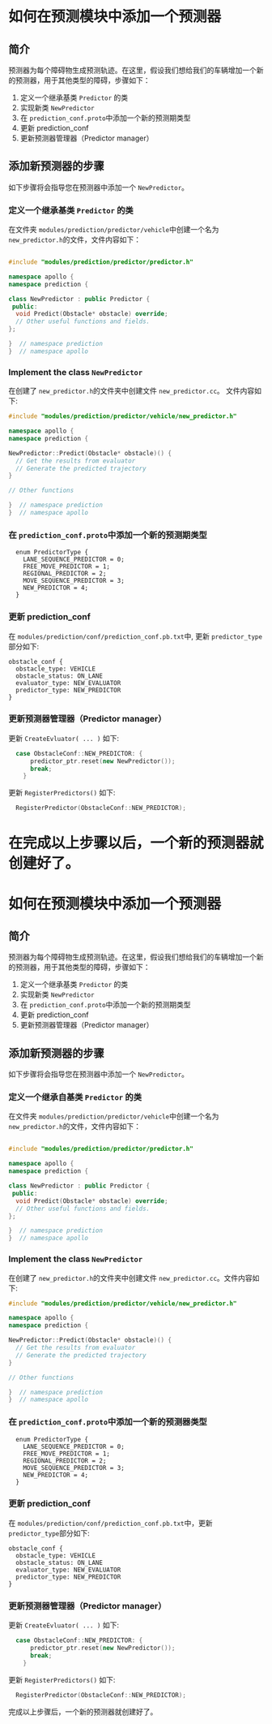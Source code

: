 # 如何在预测模块中添加一个预测器

## 简介

预测器为每个障碍物生成预测轨迹。在这里，假设我们想给我们的车辆增加一个新的预测器，用于其他类型的障碍，步骤如下：

1. 定义一个继承基类 `Predictor` 的类
2. 实现新类 `NewPredictor`
3. 在 `prediction_conf.proto`中添加一个新的预测期类型
4. 更新 prediction_conf
5. 更新预测器管理器（Predictor manager）

## 添加新预测器的步骤

如下步骤将会指导您在预测器中添加一个 `NewPredictor`。

### 定义一个继承基类 `Predictor` 的类

在文件夹 `modules/prediction/predictor/vehicle`中创建一个名为`new_predictor.h`的文件，文件内容如下：
```cpp

#include "modules/prediction/predictor/predictor.h"

namespace apollo {
namespace prediction {

class NewPredictor : public Predictor {
 public:
  void Predict(Obstacle* obstacle) override;
  // Other useful functions and fields.
};

}  // namespace prediction
}  // namespace apollo
```

### Implement the class `NewPredictor`
在创建了 `new_predictor.h`的文件夹中创建文件 `new_predictor.cc`。 文件内容如下:
```cpp
#include "modules/prediction/predictor/vehicle/new_predictor.h"

namespace apollo {
namespace prediction {

NewPredictor::Predict(Obstacle* obstacle)() {
  // Get the results from evaluator
  // Generate the predicted trajectory
}

// Other functions

}  // namespace prediction
}  // namespace apollo

```

### 在 `prediction_conf.proto`中添加一个新的预测期类型
```
  enum PredictorType {
    LANE_SEQUENCE_PREDICTOR = 0;
    FREE_MOVE_PREDICTOR = 1;
    REGIONAL_PREDICTOR = 2;
    MOVE_SEQUENCE_PREDICTOR = 3;
    NEW_PREDICTOR = 4;
  }
```

### 更新 prediction_conf
在 `modules/prediction/conf/prediction_conf.pb.txt`中, 更新 `predictor_type`部分如下:
```
obstacle_conf {
  obstacle_type: VEHICLE
  obstacle_status: ON_LANE
  evaluator_type: NEW_EVALUATOR
  predictor_type: NEW_PREDICTOR
}
```

### 更新预测器管理器（Predictor manager）
更新 `CreateEvluator( ... )` 如下:
```cpp
  case ObstacleConf::NEW_PREDICTOR: {
      predictor_ptr.reset(new NewPredictor());
      break;
    }
```
更新 `RegisterPredictors()` 如下:
```cpp
  RegisterPredictor(ObstacleConf::NEW_PREDICTOR);
```

在完成以上步骤以后，一个新的预测器就创建好了。
=======
# 如何在预测模块中添加一个预测器

## 简介

预测器为每个障碍物生成预测轨迹。在这里，假设我们想给我们的车辆增加一个新的预测器，用于其他类型的障碍，步骤如下：

1. 定义一个继承基类 `Predictor` 的类
2. 实现新类 `NewPredictor`
3. 在 `prediction_conf.proto`中添加一个新的预测期类型
4. 更新 prediction_conf
5. 更新预测器管理器（Predictor manager）

## 添加新预测器的步骤

如下步骤将会指导您在预测器中添加一个 `NewPredictor`。

### 定义一个继承自基类 `Predictor` 的类

在文件夹 `modules/prediction/predictor/vehicle`中创建一个名为`new_predictor.h`的文件，文件内容如下：
```cpp

#include "modules/prediction/predictor/predictor.h"

namespace apollo {
namespace prediction {

class NewPredictor : public Predictor {
 public:
  void Predict(Obstacle* obstacle) override;
  // Other useful functions and fields.
};

}  // namespace prediction
}  // namespace apollo
```

### Implement the class `NewPredictor`
在创建了 `new_predictor.h`的文件夹中创建文件 `new_predictor.cc`。文件内容如下:
```cpp
#include "modules/prediction/predictor/vehicle/new_predictor.h"

namespace apollo {
namespace prediction {

NewPredictor::Predict(Obstacle* obstacle)() {
  // Get the results from evaluator
  // Generate the predicted trajectory
}

// Other functions

}  // namespace prediction
}  // namespace apollo

```

### 在 `prediction_conf.proto`中添加一个新的预测器类型
```
  enum PredictorType {
    LANE_SEQUENCE_PREDICTOR = 0;
    FREE_MOVE_PREDICTOR = 1;
    REGIONAL_PREDICTOR = 2;
    MOVE_SEQUENCE_PREDICTOR = 3;
    NEW_PREDICTOR = 4;
  }
```

### 更新 prediction_conf
在 `modules/prediction/conf/prediction_conf.pb.txt`中，更新 `predictor_type`部分如下:
```
obstacle_conf {
  obstacle_type: VEHICLE
  obstacle_status: ON_LANE
  evaluator_type: NEW_EVALUATOR
  predictor_type: NEW_PREDICTOR
}
```

### 更新预测器管理器（Predictor manager）
更新 `CreateEvluator( ... )` 如下:
```cpp
  case ObstacleConf::NEW_PREDICTOR: {
      predictor_ptr.reset(new NewPredictor());
      break;
    }
```
更新 `RegisterPredictors()` 如下:
```cpp
  RegisterPredictor(ObstacleConf::NEW_PREDICTOR);
```

完成以上步骤后，一个新的预测器就创建好了。
